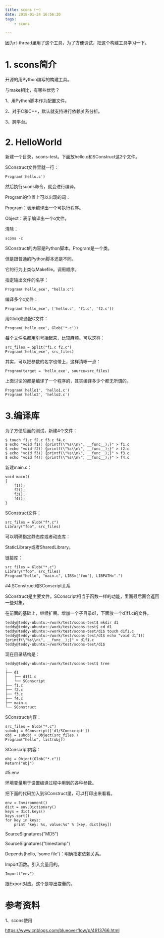 ```yaml
---
title: scons（一）
date: 2018-01-24 16:56:20
tags:
	- scons

---
```




因为rt-thread里用了这个工具，为了方便调试，把这个构建工具学习一下。

# 1. scons简介

开源的用Python编写的构建工具。

与make相比，有哪些优势？

1、用Python脚本作为配置文件。

2、对于C和C++，默认就支持进行依赖关系分析。

3、跨平台。

# 2. HelloWorld

新建一个目录，scons-test。下面放hello.c和SConstruct这2个文件。

SConstruct文件里就一行：

```
Program('hello.c')
```

然后执行scons命令，就会进行编译。

Program的位置上可以出现的词：

Program：表示编译出一个可执行程序。

Object：表示编译出一个o文件。

清除：

```
scons -c
```

SConstruct的内容是Python脚本。Program是一个类。

但是跟普通的Python脚本还是不同。

它的行为上类似Makefile。调用顺序。

指定输出文件的名字：

```
Program('hello_exe', "hello.c")
```

编译多个c文件：

```
Program('hello_exe', ['hello.c', 'f1.c', 'f2.c'])
```

用Glob来通配C文件：

```
Program('hello_exe', Glob('*.c'))
```

每个文件名都用引号括起来，比较麻烦。可以这样：

```
src_files = Split("f1.c f2.c")
Program('hello_exe', src_files)
```

其实，可以把参数的名字也带上，这样清晰一点：

```
Program(target = 'hello_exe', source=src_files)
```

上面讨论的都是编译了一个程序的，其实编译多少个都无所谓的。

```
Program('hello1', 'hello1.c')
Program('hello2', 'hello2.c')
```



# 3.编译库

为了方便后面的测试，新建4个文件：

```
$ touch f1.c f2.c f3.c f4.c
$ echo "void f1() {printf(\"%s\\n\", __func__);}" > f1.c
$ echo "void f2() {printf(\"%s\\n\", __func__);}" > f2.c
$ echo "void f3() {printf(\"%s\\n\", __func__);}" > f3.c
$ echo "void f4() {printf(\"%s\\n\", __func__);}" > f4.c
```

新建main.c：

```
void main()
{
    f1();
    f2();
    f3();
    f4();
}
```



SConstruct文件：

```
src_files = Glob("f*.c")
Library("foo", src_files)
```

可以明确指定静态库或者动态库：

StaticLibrary或者SharedLibrary。

链接库：

```
src_files = Glob("*.c")
Library("foo", src_files)
Program("hello", "main.c", LIBS=['foo'], LIBPATH=".")
```







#4.SConstruct和SConscript关系

SConstruct是主要文件。SConscript相当于函数一样的功能，里面最后面会返回一些对象。

在前面的基础上，继续扩展。增加一个子目录d1，下面放一个d1f1.c的文件。

```
teddy@teddy-ubuntu:~/work/test/scons-test$ mkdir d1
teddy@teddy-ubuntu:~/work/test/scons-test$ cd d1
teddy@teddy-ubuntu:~/work/test/scons-test/d1$ touch d1f1.c
teddy@teddy-ubuntu:~/work/test/scons-test/d1$ echo "void d1f1() {printf(\"%s\\n\", __func__);}" > d1f1.c
teddy@teddy-ubuntu:~/work/test/scons-test/d1$ 
```

现在目录结构是：

```
teddy@teddy-ubuntu:~/work/test/scons-test$ tree
.
├── d1
│   ├── d1f1.c
│   └── SConscript
├── f1.c
├── f2.c
├── f3.c
├── f4.c
├── main.c
└── SConstruct
```

SConstruct内容：

```
src_files = Glob("*.c")
subobj = SConscript(['d1/SConscript'])
obj = subobj + Object(src_files )
Program("hello", list(obj))
```

SConscript内容：

````
obj = Object(Glob("*.c"))
Return("obj")
````



#5.env 

环境变量用于设置编译过程中用到的各种参数。

把下面的代码加入到SConstruct里，可以打印出来看看。

```
env = Environment()
dict = env.Dictionary()
keys = dict.keys()
keys.sort()
for key in keys:
    print "key: %s, value:%s" % (key, dict[key])
```







SourceSignatures("MD5")

SourceSignatures("timestamp")



Depends(hello, 'some file')：明确指定依赖关系。



Import函数。引入变量用的。

```
Import("env")
```

跟Export对应。这个是导出变量的。



# 参考资料

1、scons使用

https://www.cnblogs.com/blueoverflow/p/4913766.html